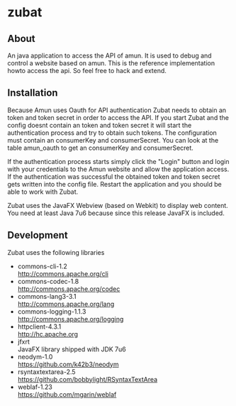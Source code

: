zubat
=====

About
-----

An java application to access the API of amun. It is used to debug and control a 
website based on amun. This is the reference implementation howto access the 
api. So feel free to hack and extend.

Installation
-----

Because Amun uses Oauth for API authentication Zubat needs to obtain an token
and token secret in order to access the API. If you start Zubat and the config
doesnt contain an token and token secret it will start the authentication 
process and try to obtain such tokens. The configuration must contain an 
consumerKey and consumerSecret. You can look at the table amun_oauth to get an 
consumerKey and consumerSecret.

If the authentication process starts simply click the "Login" button and login
with your credentials to the Amun website and allow the application access.
If the authentication was successful the obtained token and token secret gets
written into the config file. Restart the application and you should be able
to work with Zubat.

Zubat uses the JavaFX Webview (based on Webkit) to display web content. You need 
at least Java 7u6 because since this release JavaFX is included.

Development
-----

Zubat uses the following libraries

- commons-cli-1.2  
  http://commons.apache.org/cli
- commons-codec-1.8  
  http://commons.apache.org/codec
- commons-lang3-3.1  
  http://commons.apache.org/lang
- commons-logging-1.1.3  
  http://commons.apache.org/logging
- httpclient-4.3.1  
  http://hc.apache.org
- jfxrt  
  JavaFX library shipped with JDK 7u6
- neodym-1.0  
  https://github.com/k42b3/neodym
- rsyntaxtextarea-2.5  
  https://github.com/bobbylight/RSyntaxTextArea
- weblaf-1.23  
  https://github.com/mgarin/weblaf
